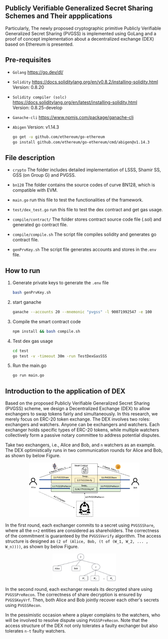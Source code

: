 ## Publicly Verifiable Generalized Secret Sharing Schemes and Their appplications

Particularly, The newly proposed cryptographic primitive Publicly Verifiable Generalized Secret Sharing (PVGSS) is implemented using GoLang and a proof of concept implementation about a decentralized exchange (DEX) based on Ethereum is presented.

## Pre-requisites

* `Golang`  https://go.dev/dl/   

* `Solidity`  https://docs.soliditylang.org/en/v0.8.2/installing-solidity.html  Version: 0.8.20

* `Solidity compiler (solc)`  https://docs.soliditylang.org/en/latest/installing-solidity.html  
Version: 0.8.25-develop

* `Ganache-cli`  https://www.npmjs.com/package/ganache-cli
    
* `Abigen`    Version: v1.14.3
    ```bash
    go get -u github.com/ethereum/go-ethereum
    go install github.com/ethereum/go-ethereum/cmd/abigen@v1.14.3
    ```

## File description
* `crypto`  The folder includes detailed implementation of LSSS, Shamir SS, GSS (on Group G) and PVGSS.

* `bn128`  The folder contains the source codes of curve BN128, which is compatible with EVM.
  
* `main.go`   run this file to test the functionalities of the framework.

* `test/dex_test.go` run this file to test the dex contract and get gas usage.

* `compile/contract/`  The folder stores contract source code file (.sol) and generated go contract file.

* `compile/compile.sh`  The script file compiles solidity and generates go contract file.

* `genPrvKey.sh`  The script file generates accounts and stores in the`.env` file.


## How to run

1. Generate private keys to generate the `.env` file

    ```bash
    bash genPrvKey.sh
    ```

2. start ganache

    ```bash
    ganache --accounts 20 --mnemonic "pvgss" -l 90071992547 -e 100
    ```

3. Compile the smart contract code

    ```bash
    npm install && bash compile.sh
    ```

4. Test dex gas usage

    ```bash
    cd test
    go test -v -timeout 30m -run TestDexGasSSS
    ```

5. Run the main.go
    ```bash
    go run main.go
    ```

## Introduction to the application of DEX

Based on the proposed Publicly Verifiable Generalized Secret Sharing (PVGSS) scheme, we design a Decentralized Exchange (DEX) to allow exchangers to swap tokens fairly and simultaneously. In this research, we merely focus on ERC-20 token exchange. The DEX involves two roles: exchangers and watchers. Anyone can be exchangers and watchers. Each exchanger holds specific types of ERC-20 tokens, while multiple watchers collectively form a passive notary committee to address potential disputes.

Take two exchangers, i.e., Alice and Bob, and `n` watchers as an example. The DEX optimistically runs in two communication rounds for Alice and Bob, as shown by below Figure. 

<div align="center"> 
<img src="https://github.com/scottocs/pvgss/blob/main/images/dex_overview.png?v=2"  width="70%" />
</div>


In the first round, each exchanger commits to a secret using `PVGSSShare`, where all the `n+2` entities are considered as shareholders. The correctness of the commitment is guaranteed by the `PVGSSVerify` algorithm. The access structure is designed as `(2 of (Alice, Bob, (t of (W_1, W_2, ... , W_n))))`, as shown by below Figure. 

<div align="center"> 
<img src="https://github.com/scottocs/pvgss/blob/main/images/dex_acp.png?v=2" width="40%" />
</div>


In the second round, each exchanger reveals its decrypted share using `PVGSSPreRecon`. The correctness of share decryption is ensured by `PVGSSKeyVrf`. Then, both Alice and Bob jointly recover each other's secrets using `PVGSSRecon`.

In the pessimistic occasion where a player complains to the watchers, who will be involved to resolve dispute using `PVGSSPreRecon`.
Note that the access structure of the DEX not only tolerates a faulty exchanger but also tolerates `n-t` faulty watchers.

